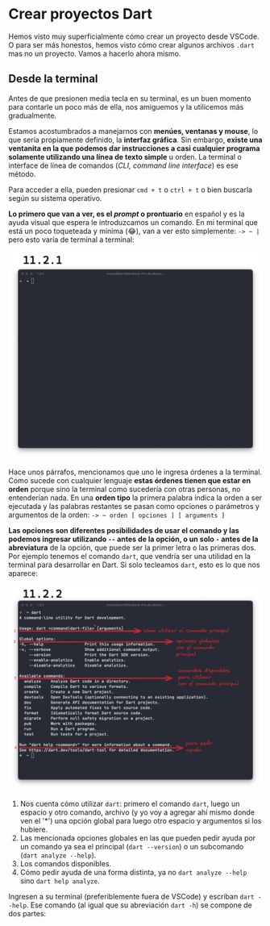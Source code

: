 # Crear proyectos Dart

Hemos visto muy superficialmente cómo crear un proyecto desde VSCode. O para ser más honestos, hemos visto cómo crear algunos archivos `.dart` mas no un proyecto. Vamos a hacerlo ahora mismo.

## Desde la terminal

Antes de que presionen media tecla en su terminal, es un buen momento para contarle un poco más de ella, nos amiguemos y la utilicemos más gradualmente.

Estamos acostumbrados a manejarnos con __menúes, ventanas y mouse__, lo que sería propiamente definido, la __interfaz gráfica__. Sin embargo, __existe una ventanita en la que podemos dar instrucciones a casi cualquier programa solamente utilizando una línea de texto simple__ u orden. La terminal o interface de línea de comandos (_CLI, command line interface_) es ese método.

Para acceder a ella, pueden presionar `cmd + t` o `ctrl + t` o bien buscarla según su sistema operativo.

__Lo primero que van a ver, es el _prompt_ o prontuario__ en español y es la ayuda visual que espera le introduzcamos un comando. En mi terminal que está un poco toqueteada y mínima (😂), van a ver esto simplemente: `-> ~ |` pero esto varía de terminal a terminal:

![Mi mínima terminal](2.1_mi_minimal_terminal.png)

Hace unos párrafos, mencionamos que uno le ingresa órdenes a la terminal. Como sucede con cualquier lenguaje __estas órdenes tienen que estar en orden__ porque sino la terminal como sucedería con otras personas, no entenderían nada. En una __orden tipo__ la primera palabra indica la orden a ser ejecutada y las palabras restantes se pasan como opciones o parámetros y argumentos de la orden: `-> ~ orden [ opciones ] [ arguments ]`

__Las opciones son diferentes posibilidades de usar el comando y las podemos ingresar utilizando `--` antes de la opción, o un solo `-` antes de la abreviatura__ de la opción, que puede ser la primer letra o las primeras dos. Por ejemplo tenemos el comando `dart`, que vendría ser una utilidad en la terminal para desarrollar en Dart. Si solo tecleamos `dart`, esto es lo que nos aparece:

![Comando dart](2.2_comando_dart.png)

1. Nos cuenta cómo utilizar `dart`: primero el comando `dart`, luego un espacio y otro comando, archivo (y yo voy a agregar ahí mismo donde ven el '*') una opción global para luego otro espacio y argumentos si los hubiere.
2. Las mencionada opciones globales en las que pueden pedir ayuda por un comando ya sea el principal (`dart --version`) o un subcomando (`dart analyze --help`).
3. Los comandos disponibles.
4. Cómo pedir ayuda de una forma distinta, ya no `dart analyze --help` sino `dart help analyze`.

Ingresen a su terminal (preferiblemente fuera de VSCode) y escriban `dart --help`. Ese comando (al igual que su abreviación `dart -h`) se compone de dos partes:
